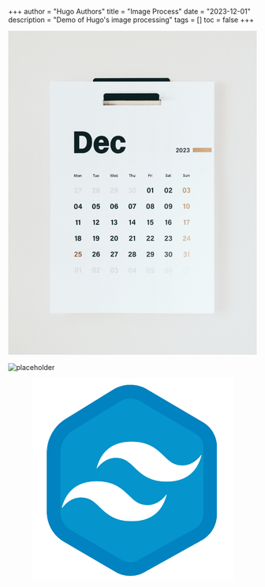 +++
author = "Hugo Authors"
title = "Image Process"
date = "2023-12-01"
description = "Demo of Hugo's image processing"
tags = []
toc = false
+++

![Photo by Behnam Norouzi on Unsplash](./images/behnam-norouzi-_1ok63FFlM4-unsplash.jpg "Photo by Behnam Norouzi on Unsplash")

![placeholder](https://placeholder.co/1024x768/png "Test for external image")

<p align="center" width="100%">
    <img src="./images/logo.png">
</p>
